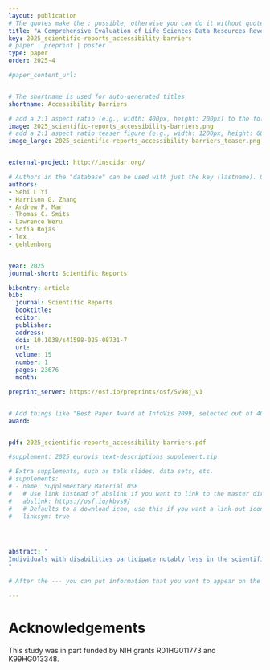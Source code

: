 ```yaml
---
layout: publication
# The quotes make the : possible, otherwise you can do it without quotes
title: "A Comprehensive Evaluation of Life Sciences Data Resources Reveals Significant Accessibility Barriers"
key: 2025_scientific-reports_accessibility-barriers
# paper | preprint | poster
type: paper
order: 2025-4

#paper_content_url: 


# The shortname is used for auto-generated titles
shortname: Accessibility Barriers

# add a 2:1 aspect ratio (e.g., width: 400px, height: 200px) to the folder /assets/images/papers/
image: 2025_scientific-reports_accessibility-barriers.png
# add a 2:1 aspect ratio teaser figure (e.g., width: 1200px, height: 600px) to the folder /assets/images/papers/
image_large: 2025_scientific-reports_accessibility-barriers_teaser.png


external-project: http://inscidar.org/

# Authors in the "database" can be used with just the key (lastname). Others can be written properly.
authors:
- Sehi L’Yi
- Harrison G. Zhang
- Andrew P. Mar
- Thomas C. Smits
- Lawrence Weru
- Sofía Rojas
- lex
- gehlenborg 


year: 2025
journal-short: Scientific Reports

bibentry: article
bib:
  journal: Scientific Reports
  booktitle: 
  editor: 
  publisher: 
  address: 
  doi: 10.1038/s41598-025-08731-7
  url: 
  volume: 15
  number: 1
  pages: 23676
  month:

preprint_server: https://osf.io/preprints/osf/5v98j_v1


# Add things like "Best Paper Award at InfoVis 2099, selected out of 4000 submissions"
award:


pdf: 2025_scientific-reports_accessibility-barriers.pdf

#supplement: 2025_eurovis_text-descriptions_supplement.zip

# Extra supplements, such as talk slides, data sets, etc.
# supplements:
# - name: Supplementary Material OSF
#   # Use link instead of abslink if you want to link to the master directory
#   abslink: https://osf.io/kbvs9/
#   # Defaults to a download icon, use this if you want a link-out icon
#   linksym: true




abstract: "
Individuals with disabilities participate notably less in the scientific workforce. While the reasons for this discrepancy are multifaceted, accessibility of knowledge is likely a factor. In the life sciences, digital resources play an important role in gaining new knowledge and conducting data-driven research. However, there is little data on how accessible essential life sciences resources are for people with disabilities. Our work is the first to comprehensively evaluate the accessibility of life sciences resources. To understand the current state of accessibility of digital data resources in the life sciences, we pose three research questions: (1) What are the most common accessibility issues?; (2) What factors may have contributed to the current state of accessibility?; and (3) What is the potential impact of accessibility issues in real-world use cases? To answer these questions, we collected large-scale accessibility data about two essential resources: data portals (n = 3,112) and journal websites (n = 5,099). Our analysis shows that many life sciences resources contain severe accessibility issues (74.8% of data portals and 69.1% of journal websites) and are significantly less accessible than US government websites, which we used as a baseline. Focusing on visual impairment, we further conducted a preliminary study to evaluate three data portals in-depth with a blind user, unveiling the practical impact of the identified accessibility issues on common tasks (53.3% success rate), such as data discovery tasks. Based on our results, we find that simply implementing accessibility standards does not guarantee real-world accessibility of life sciences data resources. We believe that our data and analysis results bring insights into how the scientific community can address critical accessibility barriers and increase awareness of accessibility, leading to more inclusive life sciences research and education. Our analysis results are publicly available at http://inscidar.org/.
"

# After the --- you can put information that you want to appear on the website using markdown formatting or HTML. A good example are acknowledgements, extra references, an erratum, etc.

---
```


# Acknowledgements

This study was in part funded by NIH grants R01HG011773 and K99HG013348.